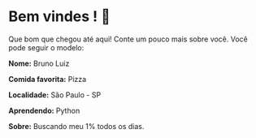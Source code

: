 # Bem vindes !  :tada: 

Que bom que chegou até aqui! Conte um pouco mais sobre você. Você pode seguir o modelo: 


**Nome:** Bruno Luiz 

**Comida favorita:** Pizza

**Localidade:**  São Paulo - SP

**Aprendendo:** Python

**Sobre:** Buscando meu 1% todos os dias.